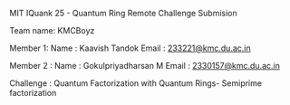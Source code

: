 MIT IQuank 25 - Quantum Ring Remote Challenge Submision

Team name: KMCBoyz

Member 1:
Name  :  Kaavish Tandok
Email :  233221@kmc.du.ac.in

Member 2 : 
Name   : Gokulpriyadharsan M
Email  : 2330157@kmc.du.ac.in

Challenge : Quantum Factorization with Quantum Rings- Semiprime factorization
